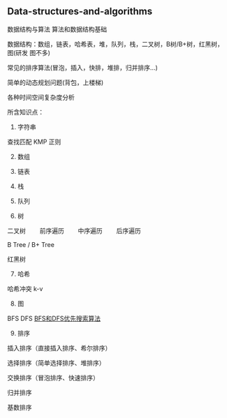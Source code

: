 ## Data-structures-and-algorithms

数据结构与算法
算法和数据结构基础

数据结构：数组，链表，哈希表，堆，队列，栈，二叉树，B树/B+树，红黑树，图(研发 图不多)

常见的排序算法(冒泡，插入，快排，堆排，归并排序…)

简单的动态规划问题(背包，上楼梯)

各种时间空间复杂度分析

所含知识点：

1. 字符串

查找匹配 KMP
正则

2. 数组

3. 链表

4. 栈

5. 队列 

6. 树

二叉树
　　前序遍历
　　中序遍历
　　后序遍历

B Tree / B+ Tree

红黑树

7. 哈希

哈希冲突
k-v

8. 图

BFS
DFS [BFS和DFS优先搜索算法](http://www.cnblogs.com/pengyingh/articles/2396432.html)

9. 排序

插入排序（直接插入排序、希尔排序）

选择排序（简单选择排序、堆排序）

交换排序（冒泡排序、快速排序）

归并排序

基数排序


